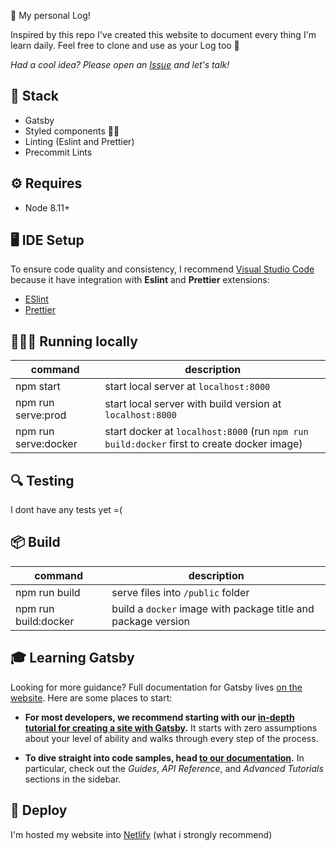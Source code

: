 📝 My personal Log!

Inspired by this repo I've created this website to document every thing I'm learn daily.
Feel free to clone and use as your Log too 🥰

_Had a cool idea? Please open an [Issue](https://github.com/rodgerpaulo/rogerramos.me/issues) and let's talk!_

## 🚀 Stack

- Gatsby
- Styled components 💅🏽
- Linting (Eslint and Prettier)
- Precommit Lints

## ⚙️ Requires

- Node 8.11+

## 🖥 IDE Setup

To ensure code quality and consistency, I recommend [Visual Studio Code](https://code.visualstudio.com/download) because it have integration with **Eslint** and **Prettier** extensions:

- [ESlint](https://marketplace.visualstudio.com/items?itemName=dbaeumer.vscode-eslint)
- [Prettier](https://marketplace.visualstudio.com/items?itemName=esbenp.prettier-vscode)

## 🏃🏽‍♂️ Running locally

| command              | description                                                                                |
| -------------------- | ------------------------------------------------------------------------------------------ |
| npm start            | start local server at `localhost:8000`                                                     |
| npm run serve:prod   | start local server with build version at `localhost:8000`                                  |
| npm run serve:docker | start docker at `localhost:8000` (run `npm run build:docker` first to create docker image) |

## 🔍 Testing

I dont have any tests yet =(

## 📦 Build

| command              | description                                                   |
| -------------------- | ------------------------------------------------------------- |
| npm run build        | serve files into `/public` folder                             |
| npm run build:docker | build a `docker` image with package title and package version |

## 🎓 Learning Gatsby

Looking for more guidance? Full documentation for Gatsby lives [on the website](https://www.gatsbyjs.org/). Here are some places to start:

- **For most developers, we recommend starting with our [in-depth tutorial for creating a site with Gatsby](https://www.gatsbyjs.org/tutorial/).** It starts with zero assumptions about your level of ability and walks through every step of the process.

- **To dive straight into code samples, head [to our documentation](https://www.gatsbyjs.org/docs/).** In particular, check out the _Guides_, _API Reference_, and _Advanced Tutorials_ sections in the sidebar.

## 💫 Deploy

I'm hosted my website into [Netlify](https://netlify.com) (what i strongly recommend)
